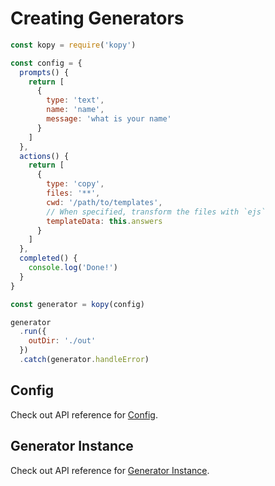 # Creating Generators

```js
const kopy = require('kopy')

const config = {
  prompts() {
    return [
      {
        type: 'text',
        name: 'name',
        message: 'what is your name'
      }
    ]
  },
  actions() {
    return [
      {
        type: 'copy',
        files: '**',
        cwd: '/path/to/templates',
        // When specified, transform the files with `ejs`
        templateData: this.answers
      }
    ]
  },
  completed() {
    console.log('Done!')
  }
}

const generator = kopy(config)

generator
  .run({
    outDir: './out'
  })
  .catch(generator.handleError)
```

## Config

Check out API reference for [Config](./config.md).

## Generator Instance

Check out API reference for [Generator Instance](./generator.md).
